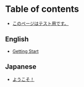 # Table of contents

* [このページはテスト用です。](README.md)

## English

* [Getting Start](english/untitled.md)

## Japanese

* [ようこそ！](japanese/youkoso.md)

